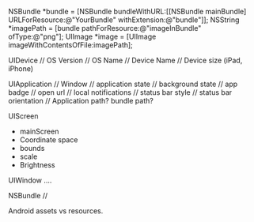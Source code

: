 NSBundle *bundle = [NSBundle bundleWithURL:[[NSBundle mainBundle] URLForResource:@"YourBundle" withExtension:@"bundle"]];
NSString *imagePath = [bundle pathForResource:@"imageInBundle" ofType:@"png"];
UIImage *image = [UIImage imageWithContentsOfFile:imagePath];


UIDevice 
// OS Version
// OS Name
// Device Name
// Device size (iPad, iPhone)

UIApplication
// Window
// application state
// background state
// app badge
// open url 
// local notifications
// status bar style
// status bar orientation
// Application path? bundle path?

UIScreen
* mainScreen
* Coordinate space
* bounds
* scale
* Brightness

UIWindow
....

NSBundle
// 

Android assets vs resources.